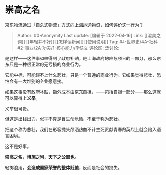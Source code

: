 # 崇高之名
[京东物流通过「自杀式物流」方式向上海运送物资，如何评价这一行为？](https://www.zhihu.com/question/528183146/answer/2442864110)

> Author: #0-Anonymity
> Last update: [编辑于 2022-04-16]
> Link: [[溢美之词]] [[年轻并不好]] [[怎样读新闻]] [[使用说明]]
> Tag: #4-世界史/4A-社科 #2-事业/2A-功夫/1-核心能力/学语文 
> 评论区:
> 泛讨论:

是这样——这件事如果得到了政府补贴，是上海政府的应急项目的一部分，那么京东只是一种很正常的无亏损的商业行为。

它能中标，可能谈不上什么悲壮，只是一个普通的商业行为。它如果觉得悲壮，恐怕会有一大堆别的企业愿意接。

如果这事没有政府补贴，额外成本由京东自担，——包括自担一部分——那么这就可以算得上**义举**。

义举很可贵。

但这是出钱出力，似乎不算是冒生命危险，不至于称为悲壮。

把这个称为悲壮，我们在形容抛头颅洒热血不计生死贡献青春的英烈上就会陷入语言困境。

这不是好事。

**崇高之名，博施之利，天下之公器也。**

轻掷浪用，**会造成国家荣誉的整体贬值**，反而是社会的损失。
